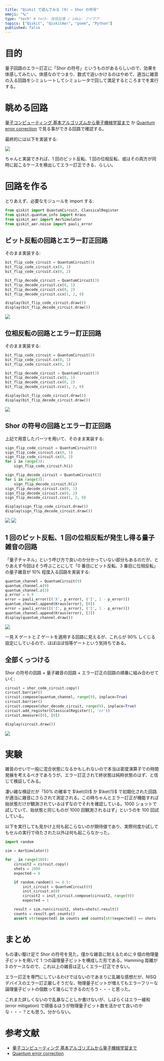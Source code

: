 ```yaml
---
title: "Qiskit で遊んでみる (9) — Shor の符号"
emoji: "🪐"
type: "tech" # tech: 技術記事 / idea: アイデア
topics: ["Qiskit", "QiskitAer", "poem", "Python"]
published: false
---
```


# 目的

量子回路のエラー訂正に「Shor の符号」というものがあるらしいので、効果を体感してみたい。体感なのでつまり、数式で追いかけるのはやめて、適当に雑音の入る回路をシミュレートしてシミュレータで回して満足するところまでを実行する。

# 眺める回路

[量子コンピューティング 基本アルゴリズムから量子機械学習まで](https://www.ohmsha.co.jp/book/9784274226212/) か [Quantum error correction](https://en.wikipedia.org/wiki/Quantum_error_correction) で見る事ができる回路で確認する。

最終的には以下を実装する:

![](/images/dwd-qiskit09/006.png)

ちゃんと実装できれば、1 回のビット反転、1 回の位相反転、或はその両方が同時に起こるケースを検出してエラー訂正できる、らしい。

# 回路を作る

とりあえず、必要なモジュールを import する:

```python
from qiskit import QuantumCircuit, ClassicalRegister
from qiskit.quantum_info import Kraus
from qiskit_aer import AerSimulator
from qiskit_aer.noise import pauli_error
```

## ビット反転の回路とエラー訂正回路

そのまま実装する:

```python
bit_flip_code_circuit = QuantumCircuit(3)
bit_flip_code_circuit.cx(0, 1)
bit_flip_code_circuit.cx(0, 2)

bit_flip_decode_circuit = QuantumCircuit(3)
bit_flip_decode_circuit.cx(0, 1)
bit_flip_decode_circuit.cx(0, 2)
bit_flip_decode_circuit.ccx(1, 2, 0)

display(bit_flip_code_circuit.draw())
display(bit_flip_decode_circuit.draw())
```

![](/images/dwd-qiskit09/001.png)

## 位相反転の回路とエラー訂正回路

そのまま実装する:

```python
bit_flip_code_circuit = QuantumCircuit(3)
bit_flip_code_circuit.cx(0, 1)
bit_flip_code_circuit.cx(0, 2)

bit_flip_decode_circuit = QuantumCircuit(3)
bit_flip_decode_circuit.cx(0, 1)
bit_flip_decode_circuit.cx(0, 2)
bit_flip_decode_circuit.ccx(1, 2, 0)

display(bit_flip_code_circuit.draw())
display(bit_flip_decode_circuit.draw())
```

![](/images/dwd-qiskit09/002.png)

## Shor の符号の回路とエラー訂正回路

上記で用意したパーツを用いて、そのまま実装する:

```python
sign_flip_code_circuit = QuantumCircuit(3)
sign_flip_code_circuit.cx(0, 1)
sign_flip_code_circuit.cx(0, 2)
for i in range(3):
    sign_flip_code_circuit.h(i)

sign_flip_decode_circuit = QuantumCircuit(3)
for i in range(3):
    sign_flip_decode_circuit.h(i)
sign_flip_decode_circuit.cx(0, 1)
sign_flip_decode_circuit.cx(0, 2)
sign_flip_decode_circuit.ccx(1, 2, 0)

display(sign_flip_code_circuit.draw())
display(sign_flip_decode_circuit.draw())
```

![](/images/dwd-qiskit09/003.png)
![](/images/dwd-qiskit09/004.png)

## 1 回のビット反転、1 回の位相反転が発生し得る量子雑音の回路

「量子チャネル」という呼び方で良いのか分かっていない部分もあるのだが、とりあえず今回はそう呼ぶことにして「0 番目にビット反転、3 番目に位相反転」の量子雑音が 10% 程度入る回路を実装する:

```python
quantum_channel = QuantumCircuit(9)
quantum_channel.x(0)
quantum_channel.z(3)
p_error = 0.9
error = pauli_error([('X', p_error), ('I', 1 - p_error)])
quantum_channel.append(Kraus(error), [0])
error = pauli_error([('Z', p_error), ('I', 1 - p_error)])
quantum_channel.append(Kraus(error), [3])
display(quantum_channel.draw())
```

![](/images/dwd-qiskit09/005.png)

一見 X ゲートと Z ゲートを適用する回路に見えるが、これらが 90% しくじる設定にしているので、ほぼほぼ恒等ゲートという気持ちである。

## 全部くっつける

Shor の符号の回路 + 量子雑音の回路 + エラー訂正の回路の順番に組み合わせていく:

```python
circuit = shor_code_circuit.copy()
circuit.barrier()
circuit.compose(quantum_channel, range(9), inplace=True)
circuit.barrier()
circuit.compose(shor_decode_circuit, range(9), inplace=True)
circuit.add_register(ClassicalRegister(1, 'cr'))
circuit.measure([0], [0])

display(circuit.draw())
```

![](/images/dwd-qiskit09/006.png)

# 実験

雑音のせいで一般に混合状態になるかもしれないので本当は密度演算子での時間発展を考えるべきであろうが、エラー訂正されて終状態は純粋状態のはず、と信じて検証してみる。

凄い雑な検証だが「50% の確率で $\ket{0}$ か $\ket{1}$ で初期化された回路が適当に雑音にさらされて測定される。この時ちゃんとエラー訂正が機能すれば始状態だけが観測されているはずなのでそれを確認している。1000 ショットで試していて、始状態と同じものが 1000 回観測されるはず」というのを 100 回試している。

以下を実行しても見かけ上何も起こらないのが期待値であり、実際何度か試してもセルの実行で待たされた以外は何も起こらなかった。

```python
import random

sim = AerSimulator()

for _ in range(100):
    circuit2 = circuit.copy()
    shots = 1000
    expected = 0

    if random.random() >= 0.5:
        init_circuit = QuantumCircuit(9)
        init_circuit.x(0)
        circuit2 = init_circuit.compose(circuit2, range(9))
        expected = 1

    result = sim.run(circuit2, shots=shots).result()
    counts = result.get_counts()
    assert str(expected) in counts and counts[str(expected)] == shots
```

# まとめ

もの凄い駆け足で Shor の符号を見た。僅かな雑音に耐えるために 9 個の物理量子ビットを用いて 1 つの論理量子ビットを構成した形である。Hamming 距離が 3 のケースなので、これ以上の雑音は正しくエラー訂正できない。

エラー訂正を専門にしているわけではないのであまりに乱雑な感想だが、NISQ デバイスのエラー訂正厳しそうだな、物理量子ビットが増えてもエラーフリーな論理量子ビットの個数って幾らにできるのだろう・・・と思った。

これまた詳しくないので乱暴なことしか書けないが、しばらくはエラー緩和 (error mitigation) で頑張るほうが物理量子ビット数を活かせて良いのかな・・・？とも思う。分からない。

# 参考文献

- [量子コンピューティング 基本アルゴリズムから量子機械学習まで](https://www.ohmsha.co.jp/book/9784274226212/)
- [Quantum error correction](https://en.wikipedia.org/wiki/Quantum_error_correction)
